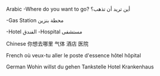 Arabic
-Where do you want to go? أين تريد أن تذهب؟

-Gas Station محطة بنزين

-Hotel الفندق
-Hospital مستشفى

Chinese
你想去哪里
气体
酒店
医院

French
où veux-tu aller
le poste d'essence
hôtel
hôpital

German
Wohin willst du gehen
Tankstelle
Hotel
Krankenhaus
